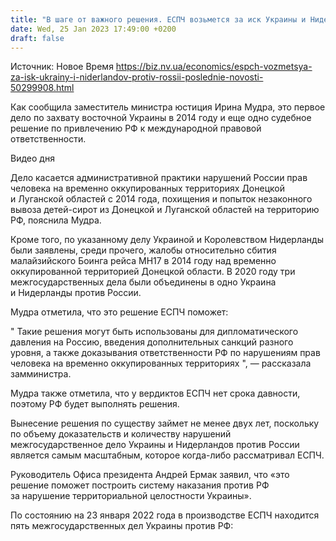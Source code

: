```yaml
---
title: "В шаге от важного решения. ЕСПЧ возьмется за иск Украины и Нидерландов против России"
date: Wed, 25 Jan 2023 17:49:00 +0200
draft: false
---
```

Источник: Новое Время https://biz.nv.ua/economics/espch-vozmetsya-za-isk-ukrainy-i-niderlandov-protiv-rossii-poslednie-novosti-50299908.html


Как сообщила заместитель министра юстиция Ирина Мудра, это первое дело по захвату восточной Украины в 2014 году и еще одно судебное решение по привлечению РФ к международной правовой ответственности.

  Видео дня   

 Дело касается административной практики нарушений России прав человека на временно оккупированных территориях Донецкой и Луганской областей с 2014 года, похищения и попыток незаконного вывоза детей-сирот из Донецкой и Луганской областей на территорию РФ, пояснила Мудра.

 Кроме того, по указанному делу Украиной и Королевством Нидерланды были заявлены, среди прочего, жалобы относительно сбития малайзийского Боинга рейса МН17 в 2014 году над временно оккупированной территорией Донецкой области. В 2020 году три межгосударственных дела были объединены в одно Украина и Нидерланды против России.

 Мудра отметила, что это решение ЕСПЧ поможет:

 " Такие решения могут быть использованы для дипломатического давления на Россию, введения дополнительных санкций разного уровня, а также доказывания ответственности РФ по нарушениям прав человека на временно оккупированных территориях ", — рассказала замминистра.

 Мудра также отметила, что у вердиктов ЕСПЧ нет срока давности, поэтому РФ будет выполнять решения.

Вынесение решения по существу займет не менее двух лет, поскольку по объему доказательств и количеству нарушений межгосударственное дело Украины и Нидерландов против России является самым масштабным, которое когда-либо рассматривал ЕСПЧ.

Руководитель Офиса президента Андрей Ермак заявил, что «это решение поможет построить систему наказания против РФ за нарушение территориальной целостности Украины».

 По состоянию на 23 января 2022 года в производстве ЕСПЧ находится пять межгосударственных дел Украины против РФ:
